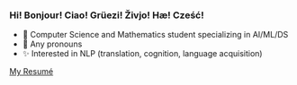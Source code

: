 ### Hi! Bonjour! Ciao! Grüezi! Živjo! Hæ! Cześć!
- 🧡 Computer Science and Mathematics student specializing in AI/ML/DS
- 👾 Any pronouns
- ✨ Interested in NLP (translation, cognition, language acquisition)

[My Resumé](https://sunyshore.github.io/resume/Mercy_Doan_Resume.pdf)

<!--
**sunyshore/sunyshore** is a ✨ _special_ ✨ repository because its `README.md` (this file) appears on your GitHub profile.

Here are some ideas to get you started:

- 🔭 I’m currently working on ...
- 🌱 I’m currently learning ...
- 👯 I’m looking to collaborate on ...
- 🤔 I’m looking for help with ...
- 💬 Ask me about ...
- 📫 How to reach me: ...
- 😄 Pronouns: ...
- ⚡ Fun fact: ...
-->
